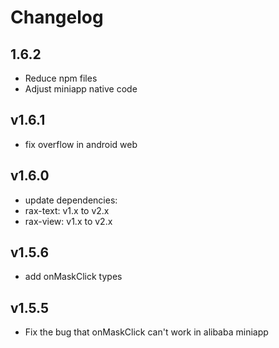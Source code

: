 # Changelog

## 1.6.2

- Reduce npm files
- Adjust miniapp native code

## v1.6.1

- fix overflow in android web

## v1.6.0

- update dependencies:
- rax-text: v1.x to v2.x
- rax-view: v1.x to v2.x
  
## v1.5.6

- add onMaskClick types

## v1.5.5

- Fix the bug that onMaskClick can't work in alibaba miniapp
